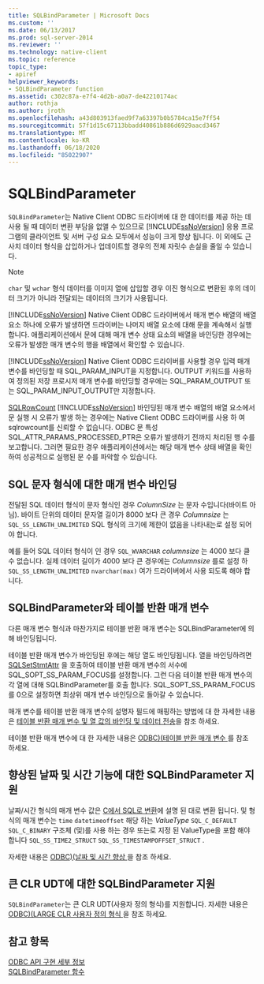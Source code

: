```yaml
---
title: SQLBindParameter | Microsoft Docs
ms.custom: ''
ms.date: 06/13/2017
ms.prod: sql-server-2014
ms.reviewer: ''
ms.technology: native-client
ms.topic: reference
topic_type:
- apiref
helpviewer_keywords:
- SQLBindParameter function
ms.assetid: c302c87a-e7f4-4d2b-a0a7-de42210174ac
author: rothja
ms.author: jroth
ms.openlocfilehash: a43d803913faed9f7a63397b0b5784ca15e7ff54
ms.sourcegitcommit: 57f1d15c67113bbadd40861b886d6929aacd3467
ms.translationtype: MT
ms.contentlocale: ko-KR
ms.lasthandoff: 06/18/2020
ms.locfileid: "85022907"
---
```

# <a name="sqlbindparameter"></a>SQLBindParameter
  `SQLBindParameter`는 Native Client ODBC 드라이버에 대 한 데이터를 제공 하는 데 사용 될 때 데이터 변환 부담을 없앨 수 있으므로 [!INCLUDE[ssNoVersion](../../includes/ssnoversion-md.md)] 응용 프로그램의 클라이언트 및 서버 구성 요소 모두에서 성능이 크게 향상 됩니다. 이 외에도 근사치 데이터 형식을 삽입하거나 업데이트할 경우의 전체 자릿수 손실을 줄일 수 있습니다.  
  
> [!NOTE]  
>  `char` 및 `wchar` 형식 데이터를 이미지 열에 삽입할 경우 이진 형식으로 변환된 후의 데이터 크기가 아니라 전달되는 데이터의 크기가 사용됩니다.  
  
 [!INCLUDE[ssNoVersion](../../includes/ssnoversion-md.md)] Native Client ODBC 드라이버에서 매개 변수 배열의 배열 요소 하나에 오류가 발생하면 드라이버는 나머지 배열 요소에 대해 문을 계속해서 실행합니다. 애플리케이션에서 문에 대해 매개 변수 상태 요소의 배열을 바인딩한 경우에는 오류가 발생한 매개 변수의 행을 배열에서 확인할 수 있습니다.  
  
 [!INCLUDE[ssNoVersion](../../includes/ssnoversion-md.md)] Native Client ODBC 드라이버를 사용할 경우 입력 매개 변수를 바인딩할 때 SQL_PARAM_INPUT을 지정합니다. OUTPUT 키워드를 사용하여 정의된 저장 프로시저 매개 변수를 바인딩할 경우에는 SQL_PARAM_OUTPUT 또는 SQL_PARAM_INPUT_OUTPUT만 지정합니다.  
  
 [SQLRowCount](sqlrowcount.md) [!INCLUDE[ssNoVersion](../../includes/ssnoversion-md.md)] 바인딩된 매개 변수 배열의 배열 요소에서 문 실행 시 오류가 발생 하는 경우에는 Native Client ODBC 드라이버를 사용 하 여 sqlrowcount를 신뢰할 수 없습니다. ODBC 문 특성 SQL_ATTR_PARAMS_PROCESSED_PTR은 오류가 발생하기 전까지 처리된 행 수를 보고합니다. 그러면 필요한 경우 애플리케이션에서는 해당 매개 변수 상태 배열을 확인하여 성공적으로 실행된 문 수를 파악할 수 있습니다.  
  
## <a name="binding-parameters-for-sql-character-types"></a>SQL 문자 형식에 대한 매개 변수 바인딩  
 전달된 SQL 데이터 형식이 문자 형식인 경우 *ColumnSize* 는 문자 수입니다(바이트 아님). 바이트 단위의 데이터 문자열 길이가 8000 보다 큰 경우 *Columnsize* 는 `SQL_SS_LENGTH_UNLIMITED` SQL 형식의 크기에 제한이 없음을 나타내는로 설정 되어야 합니다.  
  
 예를 들어 SQL 데이터 형식이 인 경우 `SQL_WVARCHAR` *columnsize* 는 4000 보다 클 수 없습니다. 실제 데이터 길이가 4000 보다 큰 경우에는 *Columnsize* 를로 설정 하 `SQL_SS_LENGTH_UNLIMITED` `nvarchar(max)` 여가 드라이버에서 사용 되도록 해야 합니다.  
  
## <a name="sqlbindparameter-and-table-valued-parameters"></a>SQLBindParameter와 테이블 반환 매개 변수  
 다른 매개 변수 형식과 마찬가지로 테이블 반환 매개 변수는 SQLBindParameter에 의해 바인딩됩니다.  
  
 테이블 반환 매개 변수가 바인딩된 후에는 해당 열도 바인딩됩니다. 열을 바인딩하려면 [SQLSetStmtAttr](sqlsetstmtattr.md) 을 호출하여 테이블 반환 매개 변수의 서수에 SQL_SOPT_SS_PARAM_FOCUS를 설정합니다. 그런 다음 테이블 반환 매개 변수의 각 열에 대해 SQLBindParameter를 호출 합니다. SQL_SOPT_SS_PARAM_FOCUS를 0으로 설정하면 최상위 매개 변수 바인딩으로 돌아갈 수 있습니다.  
  
 매개 변수를 테이블 반환 매개 변수의 설명자 필드에 매핑하는 방법에 대 한 자세한 내용은 [테이블 반환 매개 변수 및 열 값의 바인딩 및 데이터 전송](../native-client-odbc-table-valued-parameters/binding-and-data-transfer-of-table-valued-parameters-and-column-values.md)을 참조 하세요.  
  
 테이블 반환 매개 변수에 대 한 자세한 내용은 [ODBC&#41;&#40;테이블 반환 매개 변수 ](../native-client-odbc-table-valued-parameters/table-valued-parameters-odbc.md)를 참조 하세요.  
  
## <a name="sqlbindparameter-support-for-enhanced-date-and-time-features"></a>향상된 날짜 및 시간 기능에 대한 SQLBindParameter 지원  
 날짜/시간 형식의 매개 변수 값은 [C에서 SQL로 변환](../native-client-odbc-date-time/datetime-data-type-conversions-from-c-to-sql.md)에 설명 된 대로 변환 됩니다. 및 형식의 매개 변수는 `time` `datetimeoffset` 해당 하는 *ValueType* `SQL_C_DEFAULT` `SQL_C_BINARY` 구조체 (및)를 사용 하는 경우 또는로 지정 된 ValueType을 포함 해야 합니다 `SQL_SS_TIME2_STRUCT` `SQL_SS_TIMESTAMPOFFSET_STRUCT` .  
  
 자세한 내용은 [ODBC&#41;&#40;날짜 및 시간 향상 ](../native-client-odbc-date-time/date-and-time-improvements-odbc.md)을 참조 하세요.  
  
## <a name="sqlbindparameter-support-for-large-clr-udts"></a>큰 CLR UDT에 대한 SQLBindParameter 지원  
 `SQLBindParameter`는 큰 CLR UDT(사용자 정의 형식)를 지원합니다. 자세한 내용은 [ODBC&#41;&#40;LARGE CLR 사용자 정의 형식 ](../native-client/odbc/large-clr-user-defined-types-odbc.md)을 참조 하세요.  
  
## <a name="see-also"></a>참고 항목  
 [ODBC API 구현 세부 정보](odbc-api-implementation-details.md)   
 [SQLBindParameter 함수](https://go.microsoft.com/fwlink/?LinkId=59328)  
  
  
